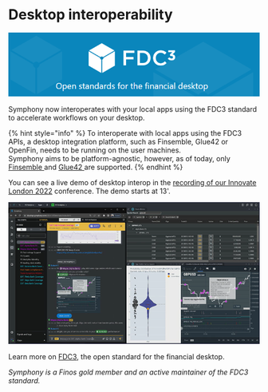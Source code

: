 # Desktop interoperability

![](<../../.gitbook/assets/image (46).png>)

Symphony now interoperates with your local apps using the FDC3 standard to accelerate workflows on your desktop.

{% hint style="info" %}
To interoperate with local apps using the FDC3 APIs, a desktop integration platform, such as Finsemble, Glue42 or OpenFin, needs to be running on the user machines.\
Symphony aims to be platform-agnostic, however, as of today, only [Finsemble ](https://cosaic.io/finsemble/)and [Glue42 ](https://glue42.com/enterprise/)are supported.
{% endhint %}



You can see a live demo of desktop interop in the [recording of our Innovate London 2022](https://innovate.symphony.com/videos/3447) conference. The demo starts at 13'.

![Innovate London 2022](<../../.gitbook/assets/image (43).png>)

Learn more on [FDC3](https://fdc3.finos.org/), the open standard for the financial desktop.

_Symphony is a Finos gold member and an active maintainer of the FDC3 standard._

